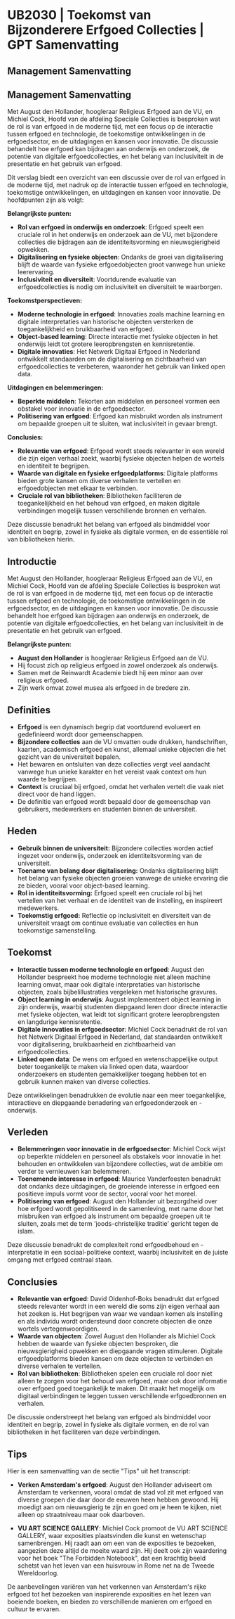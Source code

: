 # UB2030 | Toekomst van Bijzonderere Erfgoed Collecties | GPT Samenvatting

## Management Samenvatting


## Management Samenvatting

Met August den Hollander, hoogleraar Religieus Erfgoed aan de VU, en Michiel Cock, Hoofd van de afdeling Speciale Collecties is besproken wat de rol is van erfgoed in de moderne tijd, met een focus op de interactie tussen erfgoed en technologie, de toekomstige ontwikkelingen in de erfgoedsector, en de uitdagingen en kansen voor innovatie. De discussie behandelt hoe erfgoed kan bijdragen aan onderwijs en onderzoek, de potentie van digitale erfgoedcollecties, en het belang van inclusiviteit in de presentatie en het gebruik van erfgoed. 

Dit verslag biedt een overzicht van een discussie over de rol van erfgoed in de moderne tijd, met nadruk op de interactie tussen erfgoed en technologie, toekomstige ontwikkelingen, en uitdagingen en kansen voor innovatie. De hoofdpunten zijn als volgt:

**Belangrijkste punten:**
- **Rol van erfgoed in onderwijs en onderzoek**: Erfgoed speelt een cruciale rol in het onderwijs en onderzoek aan de VU, met bijzondere collecties die bijdragen aan de identiteitsvorming en nieuwsgierigheid opwekken.
- **Digitalisering en fysieke objecten**: Ondanks de groei van digitalisering blijft de waarde van fysieke erfgoedobjecten groot vanwege hun unieke leerervaring.
- **Inclusiviteit en diversiteit**: Voortdurende evaluatie van erfgoedcollecties is nodig om inclusiviteit en diversiteit te waarborgen.

**Toekomstperspectieven:**
- **Moderne technologie in erfgoed**: Innovaties zoals machine learning en digitale interpretaties van historische objecten versterken de toegankelijkheid en bruikbaarheid van erfgoed.
- **Object-based learning**: Directe interactie met fysieke objecten in het onderwijs leidt tot grotere leeropbrengsten en kennisretentie.
- **Digitale innovaties**: Het Netwerk Digitaal Erfgoed in Nederland ontwikkelt standaarden om de digitalisering en zichtbaarheid van erfgoedcollecties te verbeteren, waaronder het gebruik van linked open data.

**Uitdagingen en belemmeringen:**
- **Beperkte middelen**: Tekorten aan middelen en personeel vormen een obstakel voor innovatie in de erfgoedsector.
- **Politisering van erfgoed**: Erfgoed kan misbruikt worden als instrument om bepaalde groepen uit te sluiten, wat inclusiviteit in gevaar brengt.

**Conclusies:**
- **Relevantie van erfgoed**: Erfgoed wordt steeds relevanter in een wereld die zijn eigen verhaal zoekt, waarbij fysieke objecten helpen de wortels en identiteit te begrijpen.
- **Waarde van digitale en fysieke erfgoedplatforms**: Digitale platforms bieden grote kansen om diverse verhalen te vertellen en erfgoedobjecten met elkaar te verbinden.
- **Cruciale rol van bibliotheken**: Bibliotheken faciliteren de toegankelijkheid en het behoud van erfgoed, en maken digitale verbindingen mogelijk tussen verschillende bronnen en verhalen.

Deze discussie benadrukt het belang van erfgoed als bindmiddel voor identiteit en begrip, zowel in fysieke als digitale vormen, en de essentiële rol van bibliotheken hierin.

## Introductie

Met August den Hollander, hoogleraar Religieus Erfgoed aan de VU, en Michiel Cock, Hoofd van de afdeling Speciale Collecties is besproken wat de rol is van erfgoed in de moderne tijd, met een focus op de interactie tussen erfgoed en technologie, de toekomstige ontwikkelingen in de erfgoedsector, en de uitdagingen en kansen voor innovatie. De discussie behandelt hoe erfgoed kan bijdragen aan onderwijs en onderzoek, de potentie van digitale erfgoedcollecties, en het belang van inclusiviteit in de presentatie en het gebruik van erfgoed. 


**Belangrijkste punten:**
- **August den Hollander** is hoogleraar Religieus Erfgoed aan de VU.
- Hij focust zich op religieus erfgoed in zowel onderzoek als onderwijs.
- Samen met de Reinwardt Academie biedt hij een minor aan over religieus erfgoed.
- Zijn werk omvat zowel musea als erfgoed in de bredere zin.

## Definities

- **Erfgoed** is een dynamisch begrip dat voortdurend evolueert en gedefinieerd wordt door gemeenschappen.
- **Bijzondere collecties** aan de VU omvatten oude drukken, handschriften, kaarten, academisch erfgoed en kunst, allemaal unieke objecten die het gezicht van de universiteit bepalen.
- Het bewaren en ontsluiten van deze collecties vergt veel aandacht vanwege hun unieke karakter en het vereist vaak context om hun waarde te begrijpen.
- **Context** is cruciaal bij erfgoed, omdat het verhalen vertelt die vaak niet direct voor de hand liggen.
- De definitie van erfgoed wordt bepaald door de gemeenschap van gebruikers, medewerkers en studenten binnen de universiteit.

## Heden

- **Gebruik binnen de universiteit:** Bijzondere collecties worden actief ingezet voor onderwijs, onderzoek en identiteitsvorming van de universiteit.
- **Toename van belang door digitalisering:** Ondanks digitalisering blijft het belang van fysieke objecten groeien vanwege de unieke ervaring die ze bieden, vooral voor object-based learning.
- **Rol in identiteitsvorming:** Erfgoed speelt een cruciale rol bij het vertellen van het verhaal en de identiteit van de instelling, en inspireert medewerkers.
- **Toekomstig erfgoed:** Reflectie op inclusiviteit en diversiteit van de universiteit vraagt om continue evaluatie van collecties en hun toekomstige samenstelling.


## Toekomst

- **Interactie tussen moderne technologie en erfgoed**: August den Hollander bespreekt hoe moderne technologie niet alleen machine learning omvat, maar ook digitale interpretaties van historische objecten, zoals bijbelillustraties vergeleken met historische gravures.
- **Object learning in onderwijs**: August implementeert object learning in zijn onderwijs, waarbij studenten diepgaand leren door directe interactie met fysieke objecten, wat leidt tot significant grotere leeropbrengsten en langdurige kennisretentie.
- **Digitale innovaties in erfgoedsector**: Michiel Cock benadrukt de rol van het Netwerk Digitaal Erfgoed in Nederland, dat standaarden ontwikkelt voor digitalisering, bruikbaarheid en zichtbaarheid van erfgoedcollecties.
- **Linked open data**: De wens om erfgoed en wetenschappelijke output beter toegankelijk te maken via linked open data, waardoor onderzoekers en studenten gemakkelijker toegang hebben tot en gebruik kunnen maken van diverse collecties.

Deze ontwikkelingen benadrukken de evolutie naar een meer toegankelijke, interactieve en diepgaande benadering van erfgoedonderzoek en -onderwijs.

## Verleden

- **Belemmeringen voor innovatie in de erfgoedsector**: Michiel Cock wijst op beperkte middelen en personeel als obstakels voor innovatie in het behouden en ontwikkelen van bijzondere collecties, wat de ambitie om verder te vernieuwen kan belemmeren.
- **Toenemende interesse in erfgoed**: Maurice Vanderfeesten benadrukt dat ondanks deze uitdagingen, de groeiende interesse in erfgoed een positieve impuls vormt voor de sector, vooral voor het moreel.
- **Politisering van erfgoed**: August den Hollander uit bezorgdheid over hoe erfgoed wordt gepolitiseerd in de samenleving, met name door het misbruiken van erfgoed als instrument om bepaalde groepen uit te sluiten, zoals met de term 'joods-christelijke traditie' gericht tegen de islam.

Deze discussie benadrukt de complexiteit rond erfgoedbehoud en -interpretatie in een sociaal-politieke context, waarbij inclusiviteit en de juiste omgang met erfgoed centraal staan.

## Conclusies

- **Relevantie van erfgoed**: David Oldenhof-Boks benadrukt dat erfgoed steeds relevanter wordt in een wereld die soms zijn eigen verhaal aan het zoeken is. Het begrijpen van waar we vandaan komen als instelling en als individu wordt ondersteund door concrete objecten die onze wortels vertegenwoordigen.
- **Waarde van objecten**: Zowel August den Hollander als Michiel Cock hebben de waarde van fysieke objecten besproken, die nieuwsgierigheid opwekken en diepgaande vragen stimuleren. Digitale erfgoedplatforms bieden kansen om deze objecten te verbinden en diverse verhalen te vertellen.
- **Rol van bibliotheken**: Bibliotheken spelen een cruciale rol door niet alleen te zorgen voor het behoud van erfgoed, maar ook door informatie over erfgoed goed toegankelijk te maken. Dit maakt het mogelijk om digitaal verbindingen te leggen tussen verschillende erfgoedbronnen en verhalen.

De discussie onderstreept het belang van erfgoed als bindmiddel voor identiteit en begrip, zowel in fysieke als digitale vormen, en de rol van bibliotheken in het faciliteren van deze verbindingen.

## Tips

Hier is een samenvatting van de sectie "Tips" uit het transcript:

- **Verken Amsterdam's erfgoed**: August den Hollander adviseert om Amsterdam te verkennen, vooral omdat de stad vol zit met erfgoed van diverse groepen die daar door de eeuwen heen hebben gewoond. Hij moedigt aan om nieuwsgierig te zijn en goed om je heen te kijken, niet alleen op straatniveau maar ook daarboven.

- **VU ART SCIENCE GALLERY**: Michiel Cock promoot de VU ART SCIENCE GALLERY, waar exposities plaatsvinden die kunst en wetenschap samenbrengen. Hij raadt aan om een van de exposities te bezoeken, aangezien deze altijd de moeite waard zijn. Hij deelt ook zijn waardering voor het boek "The Forbidden Notebook", dat een krachtig beeld schetst van het leven van een huisvrouw in Rome net na de Tweede Wereldoorlog.

De aanbevelingen variëren van het verkennen van Amsterdam's rijke erfgoed tot het bezoeken van inspirerende exposities en het lezen van boeiende boeken, en bieden zo verschillende manieren om erfgoed en cultuur te ervaren.
